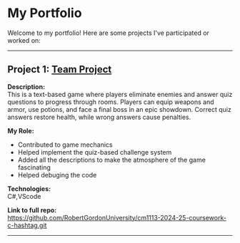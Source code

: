 # My Portfolio

Welcome to my portfolio! Here are some projects I've participated or worked on:

---

## Project 1: [Team Project](https://github.com/RobertGordonUniversity/cm1113-2024-25-coursework-c-hashtag.git)

**Description:**  
This is a text-based game where players eliminate enemies and answer quiz questions to progress through rooms. Players can equip weapons and armor, use potions, and face a final boss in an epic showdown. Correct quiz answers restore health, while wrong answers cause penalties.

**My Role:**  
- Contributed to game mechanics
- Helped implement the quiz-based challenge system
- Added all the descriptions to make the atmosphere of the game fascinating
- Helped debuging the code
  
**Technologies:**  
C#,VScode

**Link to full repo:**  
https://github.com/RobertGordonUniversity/cm1113-2024-25-coursework-c-hashtag.git

---
